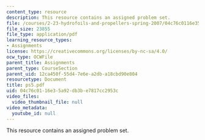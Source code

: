```yaml
---
content_type: resource
description: This resource contains an assigned problem set.
file: /courses/2-23-hydrofoils-and-propellers-spring-2007/04c76c0116e35a92db3be7817cc2953c_ps5.pdf
file_size: 23855
file_type: application/pdf
learning_resource_types:
- Assignments
license: https://creativecommons.org/licenses/by-nc-sa/4.0/
ocw_type: OCWFile
parent_title: Assignments
parent_type: CourseSection
parent_uid: 12ca450f-55d4-7e6e-a2db-a18cbd90e804
resourcetype: Document
title: ps5.pdf
uid: 04c76c01-16e3-5a92-db3b-e7817cc2953c
video_files:
  video_thumbnail_file: null
video_metadata:
  youtube_id: null
---
```

This resource contains an assigned problem set.
